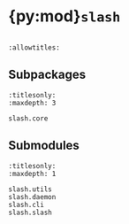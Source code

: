# {py:mod}`slash`

```{py:module} slash
```

```{autodoc2-docstring} slash
:allowtitles:
```

## Subpackages

```{toctree}
:titlesonly:
:maxdepth: 3

slash.core
```

## Submodules

```{toctree}
:titlesonly:
:maxdepth: 1

slash.utils
slash.daemon
slash.cli
slash.slash
```
